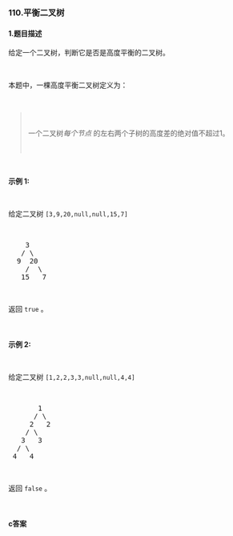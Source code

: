 ### 110.平衡二叉树

#### 1.题目描述

<p>给定一个二叉树，判断它是否是高度平衡的二叉树。</p><br/><p>本题中，一棵高度平衡二叉树定义为：</p><br/><blockquote><br/><p>一个二叉树<em>每个节点&nbsp;</em>的左右两个子树的高度差的绝对值不超过1。</p><br/></blockquote><br/><p><strong>示例 1:</strong></p><br/><p>给定二叉树 <code>[3,9,20,null,null,15,7]</code></p><br/><pre>    3<br/>   / \<br/>  9  20<br/>    /  \<br/>   15   7</pre><br/><p>返回 <code>true</code> 。<br><br/><br><br/><strong>示例 2:</strong></p><br/><p>给定二叉树 <code>[1,2,2,3,3,null,null,4,4]</code></p><br/><pre>       1<br/>      / \<br/>     2   2<br/>    / \<br/>   3   3<br/>  / \<br/> 4   4<br/></pre><br/><p>返回&nbsp;<code>false</code> 。</p><br/>

#### c答案

```c

